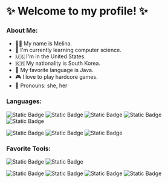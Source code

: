✨ Welcome to my profile! ✨
=============

### About Me:
- 👩‍💻 My name is Melina.
- 🌱 I'm currently learning computer science.
- 🇺🇸 I'm in the United States.
- 🇰🇷 My nationality is South Korea.
- 🩷 My favorite language is Java.
- 🎮 I love to play hardcore games.
- 💬 Pronouns: she, her

### Languages:
![Static Badge](https://img.shields.io/badge/Java-black?logo=java)
![Static Badge](https://img.shields.io/badge/Python-%233776AB?logo=python&logoColor=white)
![Static Badge](https://img.shields.io/badge/C-%23A8B9CC?logo=c&logoColor=white)
![Static Badge](https://img.shields.io/badge/OCaml-%23EC6813?logo=ocaml&logoColor=white)
![Static Badge](https://img.shields.io/badge/Ruby-%23CC342D?logo=ruby)

![Static Badge](https://img.shields.io/badge/HTML-%23E34F26?logo=html5&logoColor=white)
![Static Badge](https://img.shields.io/badge/CSS-%231572B6?logo=css3&logoColor=white)
![Static Badge](https://img.shields.io/badge/JavaScript-%23F7DF1E?logo=javascript&logoColor=white)

### Favorite Tools:
![Static Badge](https://img.shields.io/badge/JetBrains-%23000000?logo=jetbrains&logoColor=white)
![Static Badge](https://img.shields.io/badge/Visual%20Studio%20Code-%23007ACC?logo=visualstudiocode&logoColor=white)

![Static Badge](https://img.shields.io/badge/Intellij%20Idea-%23000000?logo=intellijidea&logoColor=white)
![Static Badge](https://img.shields.io/badge/WebStorm-%23000000?logo=webstorm&logoColor=white)
![Static Badge](https://img.shields.io/badge/PyCharm-%23000000?logo=pycharm&logoColor=white)
![Static Badge](https://img.shields.io/badge/RubyMine-%23000000?logo=rubymine&logoColor=white)


<!--
**LoveJelly/LoveJelly** is a ✨ _special_ ✨ repository because its `README.md` (this file) appears on your GitHub profile.

Here are some ideas to get you started:

- 🔭 I’m currently working on ...
- 🌱 I’m currently learning ...
- 👯 I’m looking to collaborate on ...
- 🤔 I’m looking for help with ...
- 💬 Ask me about ...
- 📫 How to reach me: ...
- 😄 Pronouns: ...
- ⚡ Fun fact: ...
-->
